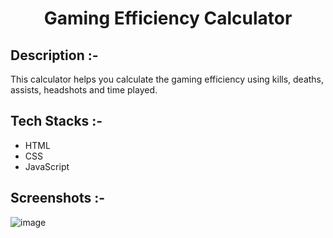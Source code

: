 # <p align="center">Gaming Efficiency Calculator</p>

## Description :-

This calculator helps you calculate the gaming efficiency using kills, deaths, assists, headshots and time played.

## Tech Stacks :-

- HTML
- CSS
- JavaScript

## Screenshots :-

![image](https://github.com/user-attachments/assets/8408484b-2f6a-467c-b094-04982479f53d)
